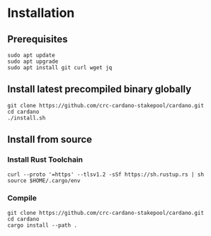 # Installation

## Prerequisites

    sudo apt update
    sudo apt upgrade
    sudo apt install git curl wget jq

## Install latest precompiled binary globally

    git clone https://github.com/crc-cardano-stakepool/cardano.git
    cd cardano
    ./install.sh

## Install from source

### Install Rust Toolchain

    curl --proto '=https' --tlsv1.2 -sSf https://sh.rustup.rs | sh
    source $HOME/.cargo/env

### Compile

    git clone https://github.com/crc-cardano-stakepool/cardano.git
    cd cardano
    cargo install --path .
